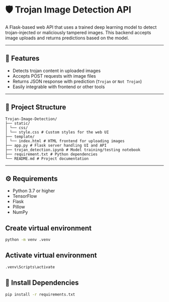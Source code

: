 # 🛡️ Trojan Image Detection API

A Flask-based web API that uses a trained deep learning model to detect trojan-injected or maliciously tampered images. This backend accepts image uploads and returns predictions based on the model.

---

## 🚀 Features

- Detects trojan content in uploaded images
- Accepts POST requests with image files
- Returns JSON response with prediction (`Trojan` or `Not Trojan`)
- Easily integrable with frontend or other tools

---

## 📁 Project Structure
```
Trojan-Image-Detection/
├── static/
│ └── css/
│ └── style.css # Custom styles for the web UI
├── template/
│ └── index.html # HTML frontend for uploading images
├── app.py # Flask server handling UI and API
├── trojan_detection.ipynb # Model training/testing notebook
├── requirement.txt # Python dependencies
└── README.md # Project documentation
```

---

## ⚙️ Requirements

- Python 3.7 or higher
- TensorFlow
- Flask
- Pillow
- NumPy

## Create virtual environment
```bash
python -m venv .venv
```
## Activate virtual environment
```bash
.venv\Scripts\activate
```
## 🔧 Install Dependencies

```bash
pip install -r requirements.txt
```
